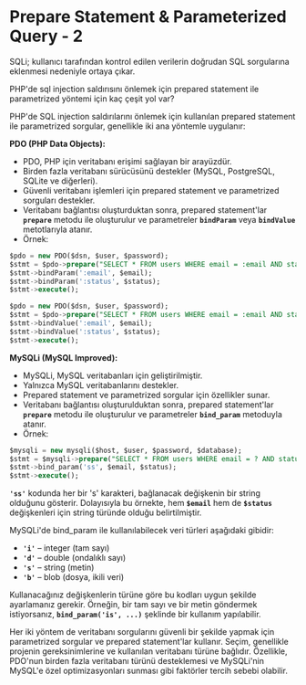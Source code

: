 # Prepare Statement & Parameterized Query - 2

SQLi;  kullanıcı tarafından kontrol edilen verilerin doğrudan SQL sorgularına eklenmesi nedeniyle ortaya çıkar.

PHP'de sql injection saldırısını önlemek için prepared statement ile parametrized yöntemi için kaç çeşit yol var?

PHP'de SQL injection saldırılarını önlemek için kullanılan prepared statement ile parametrized sorgular, genellikle iki ana yöntemle uygulanır:

**PDO (PHP Data Objects):**

- PDO, PHP için veritabanı erişimi sağlayan bir arayüzdür.
- Birden fazla veritabanı sürücüsünü destekler (MySQL, PostgreSQL, SQLite ve diğerleri).
- Güvenli veritabanı işlemleri için prepared statement ve parametrized sorguları destekler.
- Veritabanı bağlantısı oluşturduktan sonra, prepared statement'lar **`prepare`** metodu ile oluşturulur ve parametreler **`bindParam`** veya **`bindValue`** metotlarıyla atanır.
- Örnek:

```sql
$pdo = new PDO($dsn, $user, $password);
$stmt = $pdo->prepare("SELECT * FROM users WHERE email = :email AND status=:status");
$stmt->bindParam(':email', $email);
$stmt->bindParam(':status', $status);
$stmt->execute();

$pdo = new PDO($dsn, $user, $password);
$stmt = $pdo->prepare("SELECT * FROM users WHERE email = :email AND status=:status");
$stmt->bindValue(':email', $email);
$stmt->bindValue(':status', $status);
$stmt->execute();
```

**MySQLi (MySQL Improved):**

- MySQLi, MySQL veritabanları için geliştirilmiştir.
- Yalnızca MySQL veritabanlarını destekler.
- Prepared statement ve parametrized sorgular için özellikler sunar.
- Veritabanı bağlantısı oluşturulduktan sonra, prepared statement'lar **`prepare`** metodu ile oluşturulur ve parametreler **`bind_param`** metoduyla atanır.
- Örnek:

```sql
$mysqli = new mysqli($host, $user, $password, $database);
$stmt = $mysqli->prepare("SELECT * FROM users WHERE email = ? AND status=?");
$stmt->bind_param('ss', $email, $status);
$stmt->execute();

```

**`'ss'`** kodunda her bir 's' karakteri, bağlanacak değişkenin bir string olduğunu gösterir. Dolayısıyla bu örnekte, hem **`$email`** hem de **`$status`** değişkenleri için string türünde olduğu belirtilmiştir.

MySQLi'de bind_param ile kullanılabilecek veri türleri aşağıdaki gibidir:

- **`'i'`** – integer (tam sayı)
- **`'d'`** – double (ondalıklı sayı)
- **`'s'`** – string (metin)
- **`'b'`** – blob (dosya, ikili veri)

Kullanacağınız değişkenlerin türüne göre bu kodları uygun şekilde ayarlamanız gerekir. Örneğin, bir tam sayı ve bir metin göndermek istiyorsanız, **`bind_param('is', ...)`** şeklinde bir kullanım yapılabilir.

Her iki yöntem de veritabanı sorgularını güvenli bir şekilde yapmak için parametrized sorgular ve prepared statement'lar kullanır. Seçim, genellikle projenin gereksinimlerine ve kullanılan veritabanı türüne bağlıdır. Özellikle, PDO'nun birden fazla veritabanı türünü desteklemesi ve MySQLi'nin MySQL'e özel optimizasyonları sunması gibi faktörler tercih sebebi olabilir.
